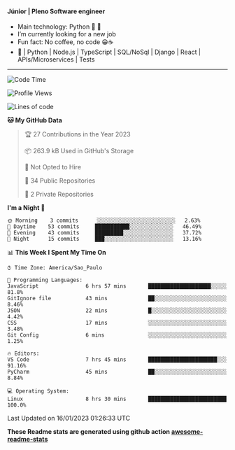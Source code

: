 #### Júnior | Pleno Software engineer 

- Main technology: Python 🐍 💖
- I’m currently looking for a new job
- Fun fact: No coffee, no code 😁☕
- 📖 | Python | Node.js | TypeScript | SQL/NoSql | Django | React | APIs/Microservices | Tests 
---
<!--START_SECTION:waka-->
![Code Time](http://img.shields.io/badge/Code%20Time-536%20hrs%2039%20mins-blue)

![Profile Views](http://img.shields.io/badge/Profile%20Views-11-blue)

![Lines of code](https://img.shields.io/badge/From%20Hello%20World%20I%27ve%20Written-564%20Thousand%20lines%20of%20code-blue)

**🐱 My GitHub Data** 

> 🏆 27 Contributions in the Year 2023
 > 
> 📦 263.9 kB Used in GitHub's Storage 
 > 
> 🚫 Not Opted to Hire
 > 
> 📜 34 Public Repositories 
 > 
> 🔑 2 Private Repositories  
 > 
**I'm a Night 🦉** 

```text
🌞 Morning    3 commits      ░░░░░░░░░░░░░░░░░░░░░░░░░   2.63% 
🌆 Daytime    53 commits     ███████████░░░░░░░░░░░░░░   46.49% 
🌃 Evening    43 commits     █████████░░░░░░░░░░░░░░░░   37.72% 
🌙 Night      15 commits     ███░░░░░░░░░░░░░░░░░░░░░░   13.16%

```


📊 **This Week I Spent My Time On** 

```text
⌚︎ Time Zone: America/Sao_Paulo

💬 Programming Languages: 
JavaScript               6 hrs 57 mins       ████████████████████░░░░░   81.8% 
GitIgnore file           43 mins             ██░░░░░░░░░░░░░░░░░░░░░░░   8.46% 
JSON                     22 mins             █░░░░░░░░░░░░░░░░░░░░░░░░   4.42% 
CSS                      17 mins             ░░░░░░░░░░░░░░░░░░░░░░░░░   3.48% 
Git Config               6 mins              ░░░░░░░░░░░░░░░░░░░░░░░░░   1.25%

🔥 Editors: 
VS Code                  7 hrs 45 mins       ██████████████████████░░░   91.16% 
PyCharm                  45 mins             ██░░░░░░░░░░░░░░░░░░░░░░░   8.84%

💻 Operating System: 
Linux                    8 hrs 30 mins       █████████████████████████   100.0%

```


 Last Updated on 16/01/2023 01:26:33 UTC
<!--END_SECTION:waka-->

**These Readme stats are generated using github action [awesome-readme-stats](https://github.com/anmol098/waka-readme-stats)**
